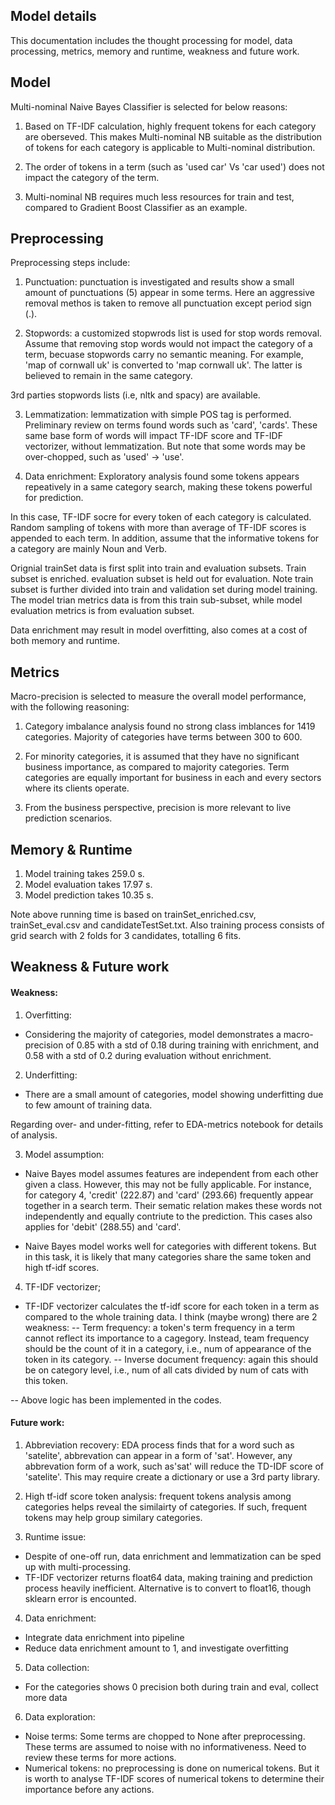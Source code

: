 ## Model details
This documentation includes the thought processing for model, data processing, metrics, memory and runtime, weakness and future work.

## Model 
Multi-nominal Naive Bayes Classifier is selected for below reasons:

1) Based on TF-IDF calculation, highly frequent tokens for each category are oberseved. This makes Multi-nominal NB suitable as the distribution of tokens for each category is applicable to Multi-nominal distribution. 

2) The order of tokens in a term (such as 'used car' Vs 'car used') does not impact the category of the term. 

3) Multi-nominal NB requires much less resources for train and test, compared to Gradient Boost Classifier as an example.

## Preprocessing
Preprocessing steps include:
1) Punctuation: punctuation is investigated and results show a small amount of punctuations (5) appear in some terms. Here an aggressive removal methos is taken to remove all punctuation except period sign (.). 

2) Stopwords: a customized stopwrods list is used for stop words removal. Assume that removing stop words would not impact the category of a term, becuase stopwords carry no semantic meaning. For example, 'map of cornwall uk' is converted to 'map cornwall uk'. The latter is believed to remain in the same category. 

3rd parties stopwords lists (i.e, nltk and spacy) are available. 

3) Lemmatization: lemmatization with simple POS tag is performed. Preliminary review on terms found words such as 'card', 'cards'. These same base form of words will impact TF-IDF score and TF-IDF vectorizer, without lemmatization. But note that some words may be over-chopped, such as 'used' -> 'use'. 

4) Data enrichment: Exploratory analysis found some tokens appears repeatively in a same category search, making these tokens powerful for prediction. 

In this case, TF-IDF socre for every token of each category is calculated. Random sampling of tokens with more than average of TF-IDF scores is appended to each term. In addition, assume that the informative tokens for a category are mainly Noun and Verb. 

Orignial trainSet data is first split into train and evaluation subsets. Train subset is enriched. evaluation subset is held out for evaluation.
Note train subset is further divided into train and validation set during model training. The model trian metrics data is from this train sub-subset, while model evaluation metrics is from evaluation subset.

Data enrichment may result in model overfitting, also comes at a cost of both memory and runtime.

## Metrics
Macro-precision is selected to measure the overall model performance, with the following reasoning:
1) Category imbalance analysis found no strong class imblances for 1419 categories. Majority of categories have terms between 300 to 600.

2) For minority categories, it is assumed that they have no significant business importance, as compared to majority categories. Term categories are equally important for business in each and every sectors where its clients operate. 

3) From the business perspective, precision is more relevant to live prediction scenarios. 

## Memory & Runtime 

1) Model training takes 259.0 s.
1) Model evaluation takes 17.97 s.
1) Model prediction takes 10.35 s. 

Note above running time is based on trainSet_enriched.csv, trainSet_eval.csv and candidateTestSet.txt. Also training process consists of grid search with 2 folds for 3 candidates, totalling 6 fits.


## Weakness & Future work
#### Weakness:
1) Overfitting:
- Considering the majority of categories, model demonstrates a macro-precision of 0.85 with a std of 0.18 during training with enrichment, and 0.58 with a std of 0.2 during evaluation without enrichment.

2) Underfitting:
- There are a small amount of categories, model showing underfitting due to few amount of training data. 

Regarding over- and under-fitting, refer to EDA-metrics notebook for details of analysis. 

3) Model assumption:
 - Naive Bayes model assumes features are independent from each other given a class. However, this may not be fully applicable. For instance, for category 4, 'credit' (222.87) and 'card' (293.66) frequently appear together in a search term. Their sematic relation makes these words not independently and equally contriute to the prediction. This cases also applies for 'debit' (288.55) and 'card'.

 - Naive Bayes model works well for categories with different tokens. But in this task, it is likely that many categories share the same token and high tf-idf scores. 

4) TF-IDF vectorizer;
 - TF-IDF vectorizer calculates the tf-idf score for each token in a term as compared to the whole training data. I think (maybe wrong) there are 2 weakness:
  -- Term frequency: a token's term frequency in a term cannot reflect its importance to a cagegory. Instead, team frequency should be the count of it in a category, i.e., num of appearance of the token in its category.
 -- Inverse document frequency: again this should be on category level, i.e., num of all cats divided by num of cats with this token.

 -- Above logic has been implemented in the codes.

#### Future work:
1) Abbreviation recovery: EDA process finds that for a word such as 'satelite', abbrevation can appear in a form of 'sat'. However, any abbrevation form of a work, such as'sat' will reduce the TD-IDF score of 'satelite'. This may require create a dictionary or use a 3rd party library.

2) High tf-idf score token analysis: frequent tokens analysis among categories helps reveal the similairty of categories. If such, frequent tokens may help group similary categories. 

3) Runtime issue: 
 - Despite of one-off run, data enrichment and lemmatization can be sped up with multi-processing. 
 - TF-IDF vectorizer returns float64 data, making training and prediction process heavily inefficient. Alternative is to convert to float16, though sklearn error is encounted.

4) Data enrichment: 
 - Integrate data enrichment into pipeline
 - Reduce data enrichment amount to 1, and investigate overfitting

5) Data collection:
 - For the categories shows 0 precision both during train and eval, collect more data

6) Data exploration:
 - Noise terms: Some terms are chopped to None after preprocessing. These terms are assumed to noise with no informativeness. Need to review these terms for more actions.
 - Numerical tokens: no preprocessing is done on numerical tokens. But it is worth to analyse TF-IDF scores of numerical tokens to determine their importance before any actions. 
